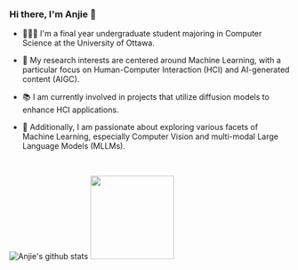 ### Hi there, I'm Anjie 👋

- 🧑🏻‍💻 I'm a final year undergraduate student majoring in Computer Science at the University of Ottawa.

- 🔬 My research interests are centered around Machine Learning, with a particular focus on Human-Computer Interaction (HCI) and AI-generated content (AIGC).

- 📚 I am currently involved in projects that utilize diffusion models to enhance HCI applications.

- 🥰 Additionally, I am passionate about exploring various facets of Machine Learning, especially Computer Vision and multi-modal Large Language Models (MLLMs).

<!--
**anjieyang/anjieyang** is a ✨ _special_ ✨ repository because its `README.md` (this file) appears on your GitHub profile.

Here are some ideas to get you started:

- 🔭 I’m currently working on ...
- 🌱 I’m currently learning ...
- 👯 I’m looking to collaborate on ...
- 🤔 I’m looking for help with ...
- 💬 Ask me about ...
- 📫 How to reach me: ...
- 😄 Pronouns: ...
- ⚡ Fun fact: ...
-->
<br />

![Anjie's github stats](https://github-readme-stats.vercel.app/api?username=anjieyang&count_private=true&hide=issues&theme=transparent&show_icons=true&hide_border=true)
<img height="150em" src="https://github-readme-stats.vercel.app/api/top-langs/?username=anjieyang&layout=compact&theme=date_night&hide_border=true&bg_color=00000000"/>
